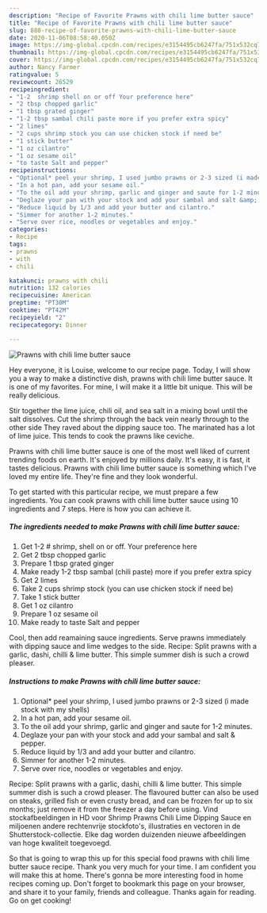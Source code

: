 ```yaml
---
description: "Recipe of Favorite Prawns with chili lime butter sauce"
title: "Recipe of Favorite Prawns with chili lime butter sauce"
slug: 880-recipe-of-favorite-prawns-with-chili-lime-butter-sauce
date: 2020-11-06T08:58:40.050Z
image: https://img-global.cpcdn.com/recipes/e3154495cb6247fa/751x532cq70/prawns-with-chili-lime-butter-sauce-recipe-main-photo.jpg
thumbnail: https://img-global.cpcdn.com/recipes/e3154495cb6247fa/751x532cq70/prawns-with-chili-lime-butter-sauce-recipe-main-photo.jpg
cover: https://img-global.cpcdn.com/recipes/e3154495cb6247fa/751x532cq70/prawns-with-chili-lime-butter-sauce-recipe-main-photo.jpg
author: Nancy Farmer
ratingvalue: 5
reviewcount: 26529
recipeingredient:
- "1-2  shrimp shell on or off Your preference here"
- "2 tbsp chopped garlic"
- "1 tbsp grated ginger"
- "1-2 tbsp sambal chili paste more if you prefer extra spicy"
- "2 limes"
- "2 cups shrimp stock you can use chicken stock if need be"
- "1 stick butter"
- "1 oz cilantro"
- "1 oz sesame oil"
- "to taste Salt and pepper"
recipeinstructions:
- "Optional* peel your shrimp, I used jumbo prawns or 2-3 sized (i made stock with my shells)"
- "In a hot pan, add your sesame oil."
- "To the oil add your shrimp, garlic and ginger and saute for 1-2 minutes."
- "Deglaze your pan with your stock and add your sambal and salt &amp; pepper."
- "Reduce liquid by 1/3 and add your butter and cilantro."
- "Simmer for another 1-2 minutes."
- "Serve over rice, noodles or vegetables and enjoy."
categories:
- Recipe
tags:
- prawns
- with
- chili

katakunci: prawns with chili 
nutrition: 132 calories
recipecuisine: American
preptime: "PT30M"
cooktime: "PT42M"
recipeyield: "2"
recipecategory: Dinner

---
```



![Prawns with chili lime butter sauce](https://img-global.cpcdn.com/recipes/e3154495cb6247fa/751x532cq70/prawns-with-chili-lime-butter-sauce-recipe-main-photo.jpg)

Hey everyone, it is Louise, welcome to our recipe page. Today, I will show you a way to make a distinctive dish, prawns with chili lime butter sauce. It is one of my favorites. For mine, I will make it a little bit unique. This will be really delicious.

Stir together the lime juice, chili oil, and sea salt in a mixing bowl until the salt dissolves. Cut the shrimp through the back vein nearly through to the other side They raved about the dipping sauce too. The marinated has a lot of lime juice. This tends to cook the prawns like ceviche.

Prawns with chili lime butter sauce is one of the most well liked of current trending foods on earth. It's enjoyed by millions daily. It's easy, it is fast, it tastes delicious. Prawns with chili lime butter sauce is something which I've loved my entire life. They're fine and they look wonderful.


To get started with this particular recipe, we must prepare a few ingredients. You can cook prawns with chili lime butter sauce using 10 ingredients and 7 steps. Here is how you can achieve it.

<!--inarticleads1-->

##### The ingredients needed to make Prawns with chili lime butter sauce:

1. Get 1-2 # shrimp, shell on or off. Your preference here
1. Get 2 tbsp chopped garlic
1. Prepare 1 tbsp grated ginger
1. Make ready 1-2 tbsp sambal (chili paste) more if you prefer extra spicy
1. Get 2 limes
1. Take 2 cups shrimp stock (you can use chicken stock if need be)
1. Take 1 stick butter
1. Get 1 oz cilantro
1. Prepare 1 oz sesame oil
1. Make ready to taste Salt and pepper


Cool, then add reamaining sauce ingredients. Serve prawns immediately with dipping sauce and lime wedges to the side. Recipe: Split prawns with a garlic, dashi, chilli &amp; lime butter. This simple summer dish is such a crowd pleaser. 

<!--inarticleads2-->

##### Instructions to make Prawns with chili lime butter sauce:

1. Optional* peel your shrimp, I used jumbo prawns or 2-3 sized (i made stock with my shells)
1. In a hot pan, add your sesame oil.
1. To the oil add your shrimp, garlic and ginger and saute for 1-2 minutes.
1. Deglaze your pan with your stock and add your sambal and salt &amp; pepper.
1. Reduce liquid by 1/3 and add your butter and cilantro.
1. Simmer for another 1-2 minutes.
1. Serve over rice, noodles or vegetables and enjoy.


Recipe: Split prawns with a garlic, dashi, chilli &amp; lime butter. This simple summer dish is such a crowd pleaser. The flavoured butter can also be used on steaks, grilled fish or even crusty bread, and can be frozen for up to six months; just remove it from the freezer a day before using. Vind stockafbeeldingen in HD voor Shrimp Prawns Chili Lime Dipping Sauce en miljoenen andere rechtenvrije stockfoto&#39;s, illustraties en vectoren in de Shutterstock-collectie. Elke dag worden duizenden nieuwe afbeeldingen van hoge kwaliteit toegevoegd. 

So that is going to wrap this up for this special food prawns with chili lime butter sauce recipe. Thank you very much for your time. I am confident you will make this at home. There's gonna be more interesting food in home recipes coming up. Don't forget to bookmark this page on your browser, and share it to your family, friends and colleague. Thanks again for reading. Go on get cooking!
